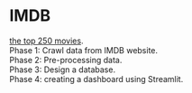 # IMDB

[the top 250 movies](https://www.imdb.com/chart/top/?ref_=nv_mv_250).<br/>
Phase 1: Crawl data from IMDB website.<br/>
Phase 2: Pre-processing data.<br/>
Phase 3: Design a database.<br/>
Phase 4: creating a dashboard using Streamlit.
